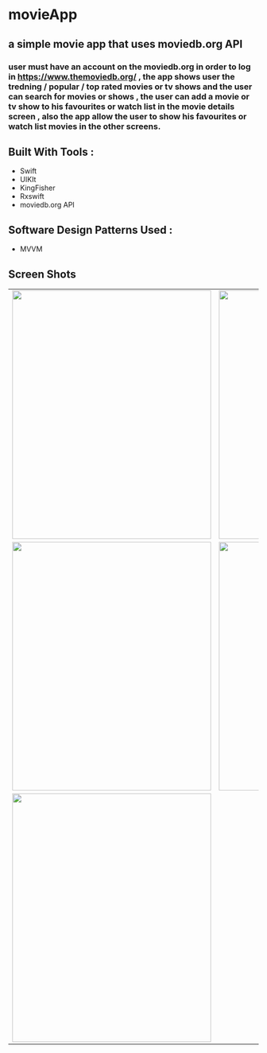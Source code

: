 # movieApp

## a simple movie app that uses moviedb.org API 
### user must have an account on the moviedb.org in order to log in https://www.themoviedb.org/ , the app shows user the tredning / popular / top rated  movies or tv shows and the user can search for movies or shows , the user can add a movie or tv show to his favourites or watch list in the movie details screen , also the app allow the user to show his favourites or watch list movies in the other screens.  


## Built With Tools : 

- Swift 
- UIKIt 
- KingFisher
- Rxswift 
- moviedb.org API 

## Software Design Patterns Used : 
- MVVM 
 

## Screen Shots 

<table>
 
 <tr>
 
<td><img src="https://user-images.githubusercontent.com/35314267/167251713-0e2c1f4b-5482-419f-82b5-f4936b3e1d73.png" width="400" height="500"  /> </td>

<td><img src="https://user-images.githubusercontent.com/35314267/167251716-21a54052-9e1a-41d7-9134-f8ccb229cc96.png" width="400" height="500"  /> </td>

<td><img src="https://user-images.githubusercontent.com/35314267/167251723-dc03b8a6-8a50-4765-9457-675e87d62393.png" width="400" height="500"  /> </td>

  </tr>
 
 <tr> 
  <td><img src="https://user-images.githubusercontent.com/35314267/167251725-9a0082b0-1c2b-4a12-9356-3e36f199e112.png" width="400" height="500"  /> </td>

 <td> <img src="https://user-images.githubusercontent.com/35314267/167251730-1aea9fd0-5b31-4b15-9de7-87e9b1541315.png" width="400" height="500"  /> </td>

  <td> <img src="https://user-images.githubusercontent.com/35314267/167251733-89d85aba-208a-4f8a-ae66-087dcda1db22.png" width="400" height="500"  /> </td>

 </tr> 
 
 
 <tr>
   <td> <img src="https://user-images.githubusercontent.com/35314267/167251739-92a14018-f728-44f4-b6d7-94c41af814eb.png" width="400" height="500"  /> 
 </tr>
 
 </table>


